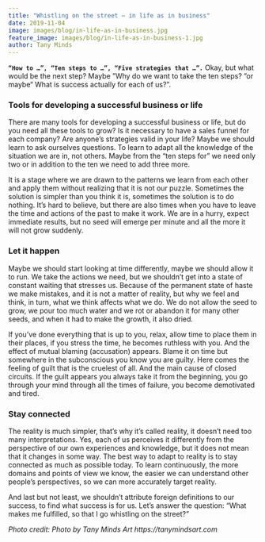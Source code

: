 ```yaml
---
title: "Whistling on the street – in life as in business"
date: 2019-11-04
image: images/blog/in-life-as-in-business.jpg
feature_image: images/blog/in-life-as-in-business-1.jpg
author: Tany Minds
---
```


**`“How to …”, “Ten steps to …”, “Five strategies that …”.`** Okay, but what would be the next step? Maybe ”Why do we want to take the ten steps? ”or maybe“ What is success actually for each of us?”.

### Tools for developing a successful business or life

There are many tools for developing a successful business or life, but do you need all these tools to grow? Is it necessary to have a sales funnel for each company? Are anyone’s strategies valid in your life? Maybe we should learn to ask ourselves questions. To learn to adapt all the knowledge of the situation we are in, not others. Maybe from the “ten steps for” we need only two or in addition to the ten we need to add three more.

It is a stage where we are drawn to the patterns we learn from each other and apply them without realizing that it is not our puzzle. Sometimes the solution is simpler than you think it is, sometimes the solution is to do nothing. It’s hard to believe, but there are also times when you have to leave the time and actions of the past to make it work. We are in a hurry, expect immediate results, but no seed will emerge per minute and all the more it will not grow suddenly.

### Let it happen

Maybe we should start looking at time differently, maybe we should allow it to run. We take the actions we need, but we shouldn’t get into a state of constant waiting that stresses us. Because of the permanent state of haste we make mistakes, and it is not a matter of reality, but why we feel and think, in turn, what we think affects what we do. We do not allow the seed to grow, we pour too much water and we rot or abandon it for many other seeds, and when it had to make the growth, it also dried.

If you’ve done everything that is up to you, relax, allow time to place them in their places, if you stress the time, he becomes ruthless with you. And the effect of mutual blaming (accusation) appears. Blame it on time but somewhere in the subconscious you know you are guilty. Here comes the feeling of guilt that is the cruelest of all. And the main cause of closed circuits. If the guilt appears you always take it from the beginning, you go through your mind through all the times of failure, you become demotivated and tired.

### Stay connected

The reality is much simpler, that’s why it’s called reality, it doesn’t need too many interpretations. Yes, each of us perceives it differently from the perspective of our own experiences and knowledge, but it does not mean that it changes in some way. The best way to adapt to reality is to stay connected as much as possible today. To learn continuously, the more domains and points of view we know, the easier we can understand other people’s perspectives, so we can more accurately target reality.

And last but not least, we shouldn’t attribute foreign definitions to our success, to find what success is for us. Let’s answer the question: “What makes me fulfilled, so that I go whistling on the street?”

_Photo credit: Photo by Tany Minds Art https://tanymindsart.com_